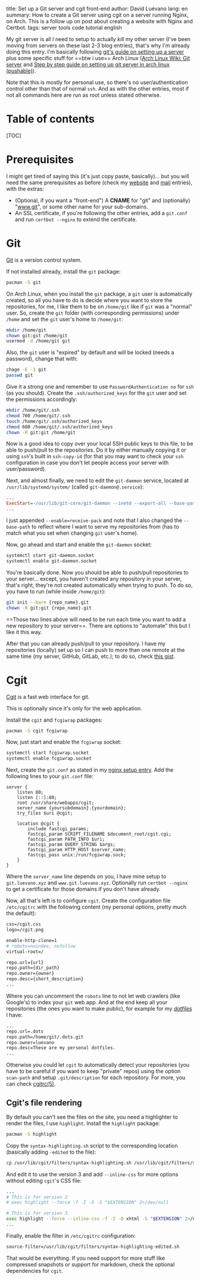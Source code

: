 title: Set up a Git server and cgit front-end
author: David Luévano
lang: en
summary: How to create a Git server using cgit on a server running Nginx, on Arch. This is a follow up on post about creating a website with Nginx and Certbot.
tags: server
	tools
	code
	tutorial
	english

My git server is all I need to setup to actually *kill* my other server (I've been moving from servers on these last 2-3 blog entries), that's why I'm already doing this entry. I'm basically following [git's guide on setting up a server](https://git-scm.com/book/en/v2/Git-on-the-Server-Setting-Up-the-Server) plus some specific stuff for ==btw i use== Arch Linux ([Arch Linux Wiki: Git server](https://wiki.archlinux.org/index.php/Git_server#Web_interfaces) and [Step by step guide on setting up git server in arch linux (pushable)](https://miracoin.wordpress.com/2014/11/25/step-by-step-guide-on-setting-up-git-server-in-arch-linux-pushable/)).

Note that this is mostly for personal use, so there's no user/authentication control other than that of normal `ssh`. And as with the other entries, most if not all commands here are run as root unless stated otherwise.

# Table of contents

[TOC]

# Prerequisites

I might get tired of saying this (it's just copy paste, basically)... but you will need the same prerequisites as before (check my [website](https://blog.luevano.xyz/a/website_with_nginx.html) and [mail](https://blog.luevano.xyz/a/mail_server_with_postfix.html) entries), with the extras:

- (Optional, if you want a "front-end") A **CNAME** for "git" and (optionally) "www.git", or some other name for your sub-domains.
- An SSL certificate, if you're following the other entries, add a `git.conf` and run `certbot --nginx` to extend the certificate.

# Git

[Git](https://wiki.archlinux.org/title/git) is a version control system.

If not installed already, install the `git` package:

```sh
pacman -S git
```

On Arch Linux, when you install the `git` package, a `git` user is automatically created, so all you have to do is decide where you want to store the repositories, for me, I like them to be on `/home/git` like if `git` was a "normal" user. So, create the `git` folder (with corresponding permissions) under `/home` and set the `git` user's home to `/home/git`:

```sh
mkdir /home/git
chown git:git /home/git
usermod -d /home/git git
```

Also, the `git` user is "expired" by default and will be locked (needs a password), change that with:

```sh
chage -E -1 git
passwd git
```

Give it a strong one and remember to use `PasswordAuthentication no` for `ssh` (as you should). Create the `.ssh/authorized_keys` for the `git` user and set the permissions accordingly:

```sh
mkdir /home/git/.ssh
chmod 700 /home/git/.ssh
touch /home/git/.ssh/authorized_keys
chmod 600 /home/git/.ssh/authorized_keys
chown -R git:git /home/git
```

Now is a good idea to copy over your local SSH public keys to this file, to be able to push/pull to the repositories. Do it by either manually copying it or using `ssh`'s built in `ssh-copy-id` (for that you may want to check your `ssh` configuration in case you don't let people access your server with user/password).

Next, and almost finally, we need to edit the `git-daemon` service, located at `/usr/lib/systemd/system/` (called `git-daemon@.service`):

```ini
...
ExecStart=-/usr/lib/git-core/git-daemon --inetd --export-all --base-path=/home/git --enable=receive-pack
...
```

I just appended `--enable=receive-pack` and note that I also changed the `--base-path` to reflect where I want to serve my repositories from (has to match what you set when changing `git` user's home).

Now, go ahead and start and enable the `git-daemon` socket:

```sh
systemctl start git-daemon.socket
systemctl enable git-daemon.socket
```

You're basically done. Now you should be able to push/pull repositories to your server... except, you haven't created any repository in your server, that's right, they're not created automatically when trying to push. To do so, you have to run (while inside `/home/git`):

```sh
git init --bare {repo_name}.git
chown -R git:git {repo_name}.git
```

==Those two lines above will need to be run each time you want to add a new repository to your server==. There are options to "automate" this but I like it this way.

After that you can already push/pull to your repository. I have my repositories (locally) set up so I can push to more than one remote at the same time (my server, GitHub, GitLab, etc.); to do so, check [this gist](https://gist.github.com/rvl/c3f156e117e22a25f242).

# Cgit

[Cgit](https://wiki.archlinux.org/title/Cgit) is a fast web interface for git.

This is optionally since it's only for the web application.

Install the `cgit` and `fcgiwrap` packages:

```sh
pacman -S cgit fcgiwrap
```

Now, just start and enable the `fcgiwrap` socket:

```sh
systemctl start fcgiwrap.socket
systemctl enable fcgiwrap.socket
```

Next, create the `git.conf` as stated in my [nginx setup entry](https://blog.luevano.xyz/a/website_with_nginx.html). Add the following lines to your `git.conf` file:

```nginx
server {
	listen 80;
	listen [::]:80;
	root /usr/share/webapps/cgit;
	server_name {yoursubdomain}.{yourdomain};
	try_files $uri @cgit;

	location @cgit {
		include fastcgi_params;
		fastcgi_param SCRIPT_FILENAME $document_root/cgit.cgi;
		fastcgi_param PATH_INFO $uri;
		fastcgi_param QUERY_STRING $args;
		fastcgi_param HTTP_HOST $server_name;
		fastcgi_pass unix:/run/fcgiwrap.sock;
	}
}
```

Where the `server_name` line depends on you, I have mine setup to `git.luevano.xyz` and `www.git.luevano.xyz`. Optionally run `certbot --nginx` to get a certificate for those domains if you don't have already.

Now, all that's left is to configure `cgit`. Create the configuration file `/etc/cgitrc` with the following content (my personal options, pretty much the default):

```apache
css=/cgit.css
logo=/cgit.png

enable-http-clone=1
# robots=noindex, nofollow
virtual-root=/

repo.url={url}
repo.path={dir_path}
repo.owner={owner}
repo.desc={short_description}
...
```

Where you can uncomment the `robots` line to not let web crawlers (like Google's) to index your `git` web app. And at the end keep all your repositories (the ones you want to make public), for example for my [*dotfiles*](https://git.luevano.xyz/.dots) I have:

```apache
...
repo.url=.dots
repo.path=/home/git/.dots.git
repo.owner=luevano
repo.desc=These are my personal dotfiles.
...
```

Otherwise you could let `cgit` to automatically detect your repositories (you have to be careful if you want to keep "private" repos) using the option `scan-path` and setup `.git/description` for each repository. For more, you can check [cgitrc(5)](https://man.archlinux.org/man/cgitrc.5).

## Cgit's file rendering

By default you can't see the files on the site, you need a highlighter to render the files, I use `highlight`. Install the `highlight` package:

```sh
pacman -S highlight
```

Copy the `syntax-highlighting.sh` script to the corresponding location (basically adding `-edited` to the file):

```sh
cp /usr/lib/cgit/filters/syntax-highlighting.sh /usr/lib/cgit/filters/syntax-highlighting-edited.sh
```

And edit it to use the version 3 and add `--inline-css` for more options without editing `cgit`'s CSS file:

```sh
...
# This is for version 2
# exec highlight --force -f -I -X -S "$EXTENSION" 2>/dev/null

# This is for version 3
exec highlight --force --inline-css -f -I -O xhtml -S "$EXTENSION" 2>/dev/null
...
```

Finally, enable the filter in `/etc/cgitrc` configuration:

```apache
source-filter=/usr/lib/cgit/filters/syntax-highlighting-edited.sh
```

That would be everything. If you need support for more stuff like compressed snapshots or support for markdown, check the optional dependencies for `cgit`.
